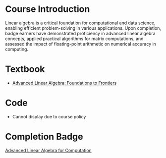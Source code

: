 # Course Introduction

Linear algebra is a critical foundation for computational and data science, enabling efficient problem-solving in various applications. Upon completion, badge earners have demonstrated proficiency in advanced linear algebra concepts, applied practical algorithms for matrix computations, and assessed the impact of floating-point arithmetic on numerical accuracy in computing.

# Textbook

- [Advanced Linear Algebra: Foundations to Frontiers](https://www.cs.utexas.edu/~flame/laff/alaff/ALAFF.html)

# Code

- Cannot display due to course policy

# Completion Badge

[Advanced Linear Algebra for Computation](https://badgr.com/public/assertions/7LiS9XZ-TH-1i0Av7RkLNw?identity__email=nhamhung.gttn@gmail.com)
